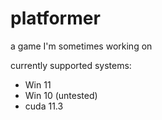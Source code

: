# platformer
a game I'm sometimes working on
 
currently supported systems:
- Win 11 
- Win 10 (untested)
- cuda 11.3
